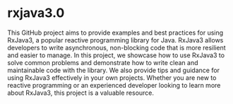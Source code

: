 # rxjava3.0
This GitHub project aims to provide examples and best practices for using RxJava3, a popular reactive programming library for Java. RxJava3 allows developers to write asynchronous, non-blocking code that is more resilient and easier to manage. In this project, we showcase how to use RxJava3 to solve common problems and demonstrate how to write clean and maintainable code with the library. We also provide tips and guidance for using RxJava3 effectively in your own projects. Whether you are new to reactive programming or an experienced developer looking to learn more about RxJava3, this project is a valuable resource.
